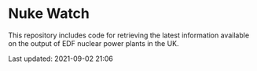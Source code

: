 # Nuke Watch

This repository includes code for retrieving the latest information available on the output of EDF nuclear power plants in the UK.

Last updated: 2021-09-02 21:06